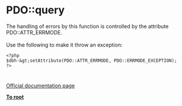# PDO::query



The handling of errors by this function is controlled by the attribute PDO::ATTR_ERRMODE.<br><br>Use the following to make it throw an exception:<br>

```
<?php
$dbh-&gt;setAttribute(PDO::ATTR_ERRMODE, PDO::ERRMODE_EXCEPTION);
?>
```
  

#

[Official documentation page](https://www.php.net/manual/en/pdo.query.php)

**[To root](/README.md)**